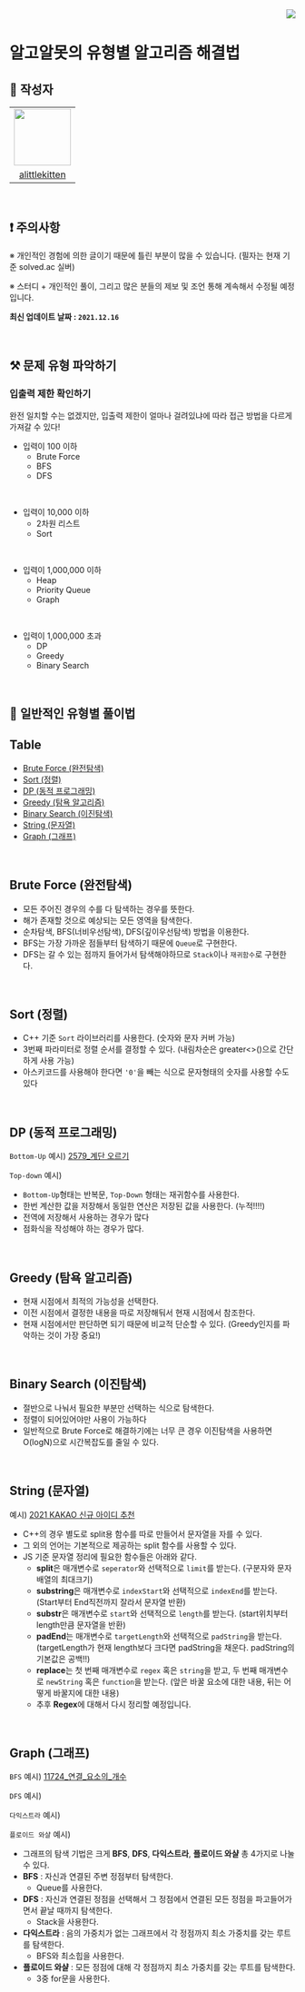 <div align="right">
  <a href="https://github.com/BoostUpStudy/Solving_Algorithm_By_Type">
      <img src="https://hits.seeyoufarm.com/api/count/incr/badge.svg?url=https://github.com/BoostUpStudy/Solving_Algorithm_By_Type&count_bg=%233D61C8&title_bg=%23555555&icon=&icon_color=%23E7E7E7&title=hits&edge_flat=false"/></a>
</div>

# 알고알못의 유형별 알고리즘 해결법

## 📖 작성자
<div>
  <table align="center">
    <tr>
      <td>  
        <a href="https://github.com/alittlekitten">
          <img src="https://avatars.githubusercontent.com/alittlekitten" width="100"/>
        </a>
      </td>
    </tr>
    <tr>
      <td align="center">
        <a href="https://github.com/alittlekitten">
          alittlekitten
        </a>
      </td>
    </tr>
  </table>
</div>

<br/>

## ❗ 주의사항

※ 개인적인 경험에 의한 글이기 때문에 틀린 부분이 많을 수 있습니다. (필자는 현재 기준 solved.ac 실버)

※ 스터디 + 개인적인 풀이, 그리고 많은 분들의 제보 및 조언 통해 계속해서 수정될 예정입니다.

**최신 업데이트 날짜 : `2021.12.16`** 

<br/>

## ⚒ 문제 유형 파악하기

### 입출력 제한 확인하기

완전 일치할 수는 없겠지만, 입출력 제한이 얼마나 걸려있냐에 따라 접근 방법을 다르게 가져갈 수 있다!

- 입력이 100 이하
  - Brute Force
  - BFS
  - DFS

<br/>

- 입력이 10,000 이하
  - 2차원 리스트
  - Sort

<br/>

- 입력이 1,000,000 이하
  - Heap
  - Priority Queue
  - Graph

<br/>

- 입력이 1,000,000 초과
  - DP
  - Greedy
  - Binary Search

<br/>

## 🚀 일반적인 유형별 풀이법

## Table

- [Brute Force (완전탐색)](#brute-force-완전탐색)
- [Sort (정렬)](#sort-정렬)
- [DP (동적 프로그래밍)](#dp-동적-프로그래밍)
- [Greedy (탐욕 알고리즘)](#greedy-탐욕-알고리즘)
- [Binary Search (이진탐색)](#binary-search-이진탐색)
- [String (문자열)](#string-문자열)
- [Graph (그래프)](#graph-그래프)

<br/>

## Brute Force (완전탐색)

- 모든 주어진 경우의 수를 다 탐색하는 경우를 뜻한다.
- 해가 존재할 것으로 예상되는 모든 영역을 탐색한다.
- 순차탐색, BFS(너비우선탐색), DFS(깊이우선탐색) 방법을 이용한다.
- BFS는 가장 가까운 점들부터 탐색하기 때문에 `Queue`로 구현한다.
- DFS는 갈 수 있는 점까지 들어가서 탐색해야하므로 `Stack`이나 `재귀함수`로 구현한다.

<br/>

## Sort (정렬)

- C++ 기준 `Sort` 라이브러리를 사용한다. (숫자와 문자 커버 가능)
- 3번째 파라미터로 정렬 순서를 결정할 수 있다. (내림차순은 greater<>()으로 간단하게 사용 가능)
- 아스키코드를 사용해야 한다면 `'0'`을 빼는 식으로 문자형태의 숫자를 사용할 수도 있다

<br/>

## DP (동적 프로그래밍)

`Bottom-Up` 예시) [2579_계단 오르기](https://github.com/BoostUpStudy/Solving_Algorithm_By_Type/blob/main/Backjoon/Cpp/DP/S3_2579_%EA%B3%84%EB%8B%A8_%EC%98%A4%EB%A5%B4%EA%B8%B0.cpp)

`Top-down` 예시)

- `Bottom-Up`형태는 반복문, `Top-Down` 형태는 재귀함수를 사용한다.
- 한번 계산한 값을 저장해서 동일한 연산은 저장된 값을 사용한다. (누적!!!!)
- 전역에 저장해서 사용하는 경우가 많다
- 점화식을 작성해야 하는 경우가 많다.

<br/>

## Greedy (탐욕 알고리즘)

- 현재 시점에서 최적의 가능성을 선택한다.
- 이전 시점에서 결정한 내용을 따로 저장해둬서 현재 시점에서 참조한다.
- 현재 시점에서만 판단하면 되기 때문에 비교적 단순할 수 있다. (Greedy인지를 파악하는 것이 가장 중요!)

<br/>

## Binary Search (이진탐색)

- 절반으로 나눠서 필요한 부분만 선택하는 식으로 탐색한다.
- 정렬이 되어있어야만 사용이 가능하다
- 일반적으로 Brute Force로 해결하기에는 너무 큰 경우 이진탐색을 사용하면 O(logN)으로 시간복잡도를 줄일 수 있다.

<br/>

## String (문자열)

예시) [2021 KAKAO 신규 아이디 추천](https://github.com/BoostUpStudy/Solving_Algorithm_By_Type/blob/main/Programmers/JavaScript/%EB%AC%B8%EC%9E%90%EC%97%B4/2021_KAKAO_%EC%8B%A0%EA%B7%9C_%EC%95%84%EC%9D%B4%EB%94%94_%EC%B6%94%EC%B2%9C.js)

- C++의 경우 별도로 split용 함수를 따로 만들어서 문자열을 자를 수 있다.
- 그 외의 언어는 기본적으로 제공하는 split 함수를 사용할 수 있다.
- JS 기준 문자열 정리에 필요한 함수들은 아래와 같다.
  - **split**은 매개변수로 `seperator`와 선택적으로 `limit`를 받는다. (구분자와 문자배열의 최대크기)
  - **substring**은 매개변수로 `indexStart`와 선택적으로 `indexEnd`를 받는다. (Start부터 End직전까지 잘라서 문자열 반환)
  - **substr**은 매개변수로 `start`와 선택적으로 `length`를 받는다. (start위치부터 length만큼 문자열을 반환)
  - **padEnd**는 매개변수로 `targetLength`와 선택적으로 `padString`을 받는다. (targetLength가 현재 length보다 크다면 padString을 채운다. padString의 기본값은 공백!!)
  - **replace**는 첫 번째 매개변수로 `regex` 혹은 `string`을 받고, 두 번째 매개변수로 `newString` 혹은 `function`을 받는다. (앞은 바꿀 요소에 대한 내용, 뒤는 어떻게 바꿀지에 대한 내용)
  - 추후 **Regex**에 대해서 다시 정리할 예정입니다.

<br/>

## Graph (그래프)

`BFS` 예시) [11724_연결_요소의_개수](https://github.com/BoostUpStudy/Solving_Algorithm_By_Type/blob/main/Baekjoon/Cpp/BFS/S2_11724_%EC%97%B0%EA%B2%B0_%EC%9A%94%EC%86%8C%EC%9D%98_%EA%B0%9C%EC%88%98.cpp)

`DFS` 예시)

`다익스트라` 예시)

`플로이드 와샬` 예시)

- 그래프의 탐색 기법은 크게 **BFS**, **DFS**, **다익스트라**, **플로이드 와샬** 총 4가지로 나눌 수 있다.
- **BFS** : 자신과 연결된 주변 정점부터 탐색한다.
  - Queue를 사용한다.
- **DFS** : 자신과 연결된 정점을 선택해서 그 정점에서 연결된 모든 정점을 파고들어가면서 끝날 때까지 탐색한다.
  - Stack을 사용한다.
- **다익스트라** : 음의 가중치가 없는 그래프에서 각 정점까지 최소 가중치를 갖는 루트를 탐색한다.
  - BFS와 최소힙을 사용한다.
- **플로이드 와샬** : 모든 정점에 대해 각 정점까지 최소 가중치를 갖는 루트를 탐색한다.
  - 3중 for문을 사용한다.

